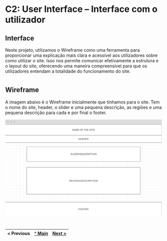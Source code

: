 # C2: User Interface – Interface com o utilizador


## Interface

Neste projeto, utilizamos o Wireframe como uma ferramenta para proporcionar uma explicação mais clara e acessível aos utilizadores sobre como utilizar o site. Isso nos permite comunicar efetivamente a estrutura e o layout do site, oferecendo uma maneira compreensível para que os utilizadores entendam a totalidade do funcionamento do site.

#

## Wireframe

A imagem abaixo é o Wireframe inicialmente que tinhamos para o site. Tem o nome do site, header, o slider e uma pequena descrição, as regiões e uma pequena descrição para cada e por final o footer.

<img alt="Wireframe" src="img/Wireframe.jpg">



#


< Previous | [^ Main](https://github.com/tiwm23tig01) | [Next >](c3.md)
:--- | :---: | ---: 

